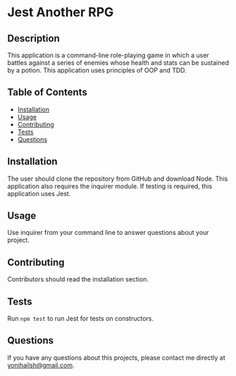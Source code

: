 # Jest Another RPG

## Description 
This application is a command-line role-playing game in which a user battles against a series of enemies whose health and stats can be sustained by a potion. This application uses principles of OOP and TDD.
 
## Table of Contents
* [Installation](#installation)
* [Usage](#usage)
* [Contributing](#contributing)
* [Tests](#tests)
* [Questions](#questions)

## Installation 
The user should clone the repository from GitHub and download Node. This application also requires the inquirer module. If testing is required, this application uses Jest. 

## Usage 
Use inquirer from your command line to answer questions about your project.

## Contributing 
Contributors should read the installation section. 

## Tests
Run `npm test` to run Jest for tests on constructors. 

## Questions
If you have any questions about this projects, please contact me directly at yonihailsh@gmail.com.